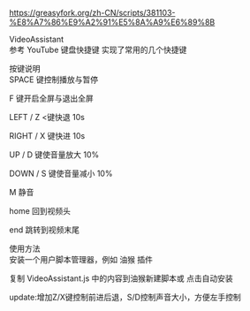 https://greasyfork.org/zh-CN/scripts/381103-%E8%A7%86%E9%A2%91%E5%8A%A9%E6%89%8B

VideoAssistant<br>
参考 YouTube 键盘快捷键 实现了常用的几个快捷键

按键说明<br>
SPACE 键控制播放与暂停

F 键开启全屏与退出全屏

LEFT / Z  <键快退 10s

RIGHT / X 键快进 10s

UP / D 键使音量放大 10%

DOWN / S  键使音量减小 10%

M 静音

home 回到视频头

end 跳转到视频末尾

使用方法<br>
安装一个用户脚本管理器，例如 油猴 插件

复制 VideoAssistant.js 中的内容到油猴新建脚本或 点击自动安装

update:增加Z/X键控制前进后退，S/D控制声音大小，方便左手控制
